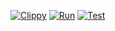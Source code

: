 [![Clippy](https://github.com/hamirmahal/calculate-merchant-totals/actions/workflows/clippy.yml/badge.svg)](https://github.com/hamirmahal/calculate-merchant-totals/actions/workflows/clippy.yml)
[![Run](https://github.com/hamirmahal/calculate-merchant-totals/actions/workflows/run.yml/badge.svg)](https://github.com/hamirmahal/calculate-merchant-totals/actions/workflows/run.yml)
[![Test](https://github.com/hamirmahal/calculate-merchant-totals/actions/workflows/test.yml/badge.svg)](https://github.com/hamirmahal/calculate-merchant-totals/actions/workflows/test.yml)
